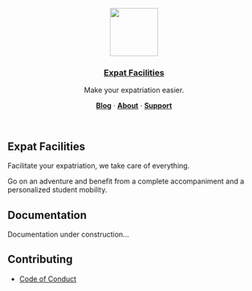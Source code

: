 <p align="center">
  <a href="https://expatfacilities.co">
    <img src="https://expatfacilities.co/static/images/logo/logo.svg" height="96">
    <h3 align="center">Expat Facilities</h3>
  </a>
</p>

<p align="center">Make your expatriation easier.</p>

<p align="center">
  <a href="https://expatfacilities.co/blog"><strong>Blog</strong></a> ·
  <a href="https://expatfacilities.co/about"><strong>About</strong></a> ·
  <a href="https://expatfacilities.co/support"><strong>Support</strong></a>
</p>
<br/>

## Expat Facilities

Facilitate your expatriation, we take care of everything.

Go on an adventure and benefit from a complete accompaniment and a personalized student mobility.

## Documentation

Documentation under construction...

## Contributing

- [Code of Conduct](https://github.com/expatfacilities/.github/blob/master/.github/CODE_OF_CONDUCT.md)